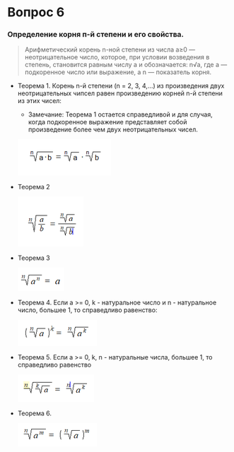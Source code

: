# Вопрос 6

### Определение корня п-й степени и его свойства.

> Арифметический корень n-ной степени из числа a≥0 — неотрицательное число, которое, при условии возведения в степень, становится равным числу a и обозначается: n√a, где a — подкоренное число или выражение, а n — показатель корня.

- Теорема 1. Корень n-й степени (n = 2, 3, 4,...) из произведения двух неотрицательных чипсел равен произведению корней n-й степени из этих чисел: 
    * Замечание: Теорема 1 остается справедливой и для случая, когда подкоренное выражение представляет собой произведение более чем двух неотрицательных чисел.

    ![Формула-1](/Math/Алгебра/Картинки/Вопрос_6/Формула_1.png)

- Теорема 2
  
    ![Формула-2](/Math/Алгебра/Картинки/Вопрос_6/Формула_2.png)

- Теорема 3
  
    ![Формула-3](/Math/Алгебра/Картинки/Вопрос_6/Формула_3.png)

- Теорема 4. Если a >= 0, k - натуральное число и n - натуральное число, большее 1, то справедливо равенство:

    ![Формула-4](/Math/Алгебра/Картинки/Вопрос_6/Формула_4.png)

- Теорема 5. Если a >= 0, k, n - натуральные числа, большее 1, то справедливо равенство

    ![Формула-5](/Math/Алгебра/Картинки/Вопрос_6/Формула_5.png)

- Теорема 6.

    ![Формула-6](/Math/Алгебра/Картинки/Вопрос_6/Формула_6.png)